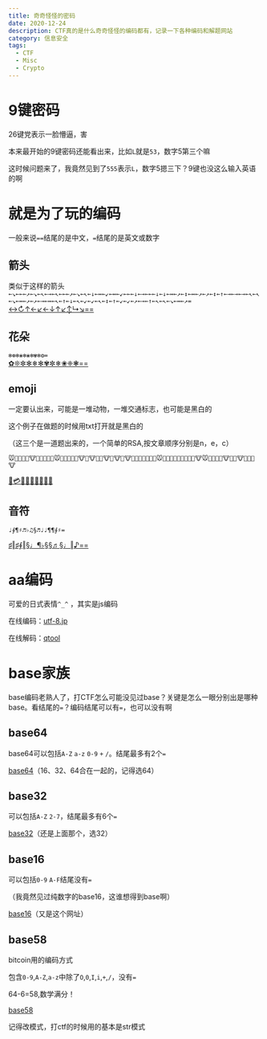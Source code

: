 ```yaml
---
title: 奇奇怪怪的密码
date: 2020-12-24
description: CTF真的是什么奇奇怪怪的编码都有，记录一下各种编码和解题网站
category: 信息安全
tags:
  - CTF
  - Misc
  - Crypto
---
```

# 9键密码
  26键党表示一脸懵逼，害
  
  本来最开始的9键密码还能看出来，比如`L`就是`53`，数字5第三个嘛  
  
  这时候问题来了，我竟然见到了`555`表示`L`，数字5摁三下？9键也没这么输入英语的啊
# 就是为了玩的编码
一般来说`==`结尾的是中文，`=`结尾的是英文或数字
## 箭头
类似于这样的箭头  
`←↘←←←↗←↘←↖←→←↖←←←↗←↘←↖←↓←↔←↙←↔←↙←←←↓←→←←←↓←↓←↔←↗←↕←↔←↗←↗←↕←↑←→←→←→←↖←↖←↘←↔←↗←↗←→←↔←↖←↑←↓←↖←↙←↙←↖←↕←↑←↙←↙←↗←→←↑←↖←↖←↘←↔←↗=`  
[↔↻↑←↙←↓↑↙↕↳↘==](https://www.qqxiuzi.cn/bianma/wenbenjiami.php?s=jiantou)
## 花朵
`✻❁✻❀✻❀✻✾✻❂=`  
[✿❊✼✻❄✻✾✼❄❀❈❃==](https://www.qqxiuzi.cn/bianma/wenbenjiami.php?s=huaduo)
## emoji
一定要认出来，可能是一堆动物，一堆交通标志，也可能是黑白的  
  
这个例子在做题的时候用txt打开就是黑白的  
  
（这三个是一道题出来的，一个简单的RSA,按文章顺序分别是n，e，c） 
  
`🐭🐬🐩🐬🐧🐮🐨🐰🐨🐪🐨🐭🐰🐰🐰🐧🐫🐮🐫🐮🐯🐬🐮🐬🐮🐨🐮🐧🐪🐧🐫🐧🐪🐬🐭🐨🐬🐫🐨🐨🐯🐩🐯🐯🐮🐭🐧🐬🐩🐯🐮🐰🐧🐮🐧🐩🐰🐮`  
  
[📛💳💗📠👷👸📠💎💟](http://www.atoolbox.net/Tool.php?Id=937)
## 音符
`♩∮¶♯♬♭♫§♬♩♩¶¶∮♯=`  
  
[♯‖♯∮‖§♩¶♭§§♬§♩‖♪==](https://www.qqxiuzi.cn/bianma/wenbenjiami.php?s=yinyue)
# aa编码
可爱的日式表情`^_^`  ，其实是js编码  
  
在线编码：[utf-8.jp](https://utf-8.jp/public/aaencode.html)  
  
在线解码：[qtool](https://www.qtool.net/decode)
# base家族
base编码老熟人了，打CTF怎么可能没见过base？关键是怎么一眼分别出是哪种base。看结尾的`=`？编码结尾可以有`=`，也可以没有啊
## base64
base64可以包括`A-Z` `a-z` `0-9` `+` `/`。结尾最多有2个`=`  
  
[base64](http://ctf.ssleye.com/base64.html)（16、32、64合在一起的，记得选64）
## base32
可以包括`A-Z` `2-7`，结尾最多有6个`=`  
  
[base32](http://ctf.ssleye.com/base64.html)（还是上面那个，选32）
## base16
可以包括`0-9` `A-F`结尾没有`=`  
  
（我竟然见过纯数字的base16，这谁想得到base啊）  
  
[base16](http://ctf.ssleye.com/base64.html)（又是这个网址）
## base58
bitcoin用的编码方式  
  
包含`0-9`,`A-Z`,`a-z`中除了`O`,`0`,`I`,`i`,`+`,`/`，没有`=`  
    
64-6=58,数学满分！
  
[base58](http://ctf.ssleye.com/base58w.html)  
  
记得改模式，打ctf的时候用的基本是str模式